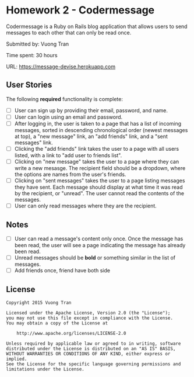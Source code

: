 # Homework 2 - Codermessage

Codermessage is a Ruby on Rails blog application that allows users to send messages to each other that can only be read once.

Submitted by: Vuong Tran

Time spent: 30 hours

URL: https://message-devise.herokuapp.com

## User Stories

The following **required** functionality is complete:


* [ ] User can sign up by providing their email, password, and name. 
* [ ] User can login using an email and password. 
* [ ] After logging in, the user is taken to a page that has a list of incoming messages, sorted in descending chronological order (newest messages at top), a "new message" link, an "add friends" link, and a "sent messages" link.
* [ ] Clicking the "add friends" link takes the user to a page with all users listed, with a link to "add user to friends list". 
* [ ] Clicking on "new message" takes the user to a page where they can write a new mesasge. The recipient field should be a dropdown, where the options are names from the user's friends.
* [ ] Clicking on "sent messages" takes the user to a page listing messages they have sent. Each message should display at what time it was read by the recipient, or "unread". The user cannot read the contents of the messages.
* [ ] User can only read messages where they are the recipient.

## Notes

* [ ] User can read a message's content only once. Once the message has been read, the user will see a page indicating the message has already been read.
* [ ] Unread messages should be **bold** or something similar in the list of messages.
* [ ] Add friends once, friend have both side

## License

    Copyright 2015 Vuong Tran

    Licensed under the Apache License, Version 2.0 (the "License");
    you may not use this file except in compliance with the License.
    You may obtain a copy of the License at

        http://www.apache.org/licenses/LICENSE-2.0

    Unless required by applicable law or agreed to in writing, software
    distributed under the License is distributed on an "AS IS" BASIS,
    WITHOUT WARRANTIES OR CONDITIONS OF ANY KIND, either express or implied.
    See the License for the specific language governing permissions and
    limitations under the License.